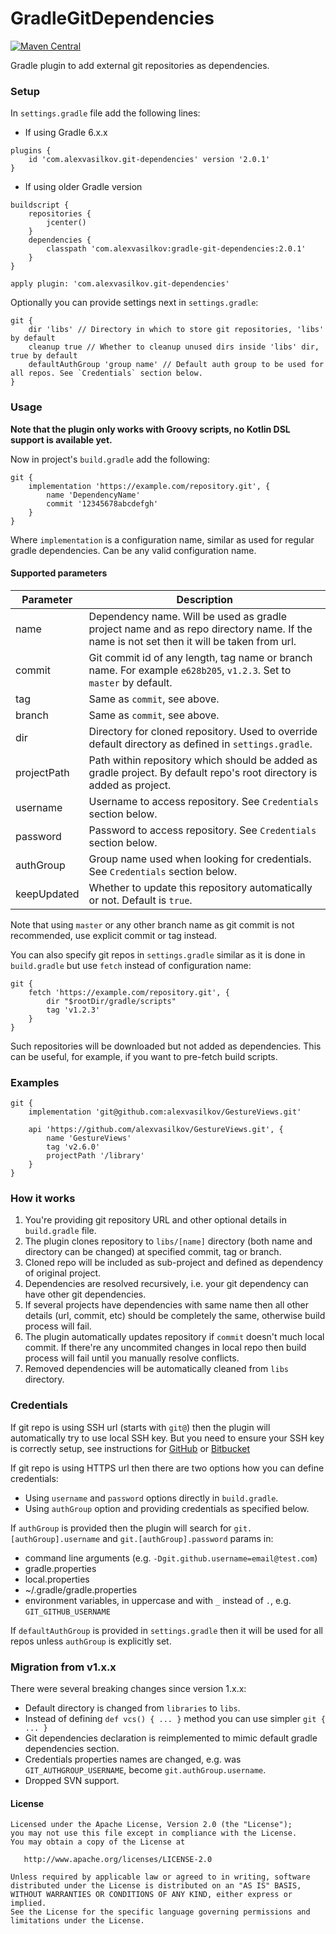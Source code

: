 GradleGitDependencies
=====================

[![Maven Central][mvn-img]][mvn-url]

Gradle plugin to add external git repositories as dependencies.

### Setup ###

In `settings.gradle` file add the following lines:

* If using Gradle 6.x.x

```
plugins {
    id 'com.alexvasilkov.git-dependencies' version '2.0.1'
}
```

* If using older Gradle version

```
buildscript {
    repositories {
        jcenter()
    }
    dependencies {
        classpath 'com.alexvasilkov:gradle-git-dependencies:2.0.1'
    }
}

apply plugin: 'com.alexvasilkov.git-dependencies'
```

Optionally you can provide settings next in `settings.gradle`:

```
git {
    dir 'libs' // Directory in which to store git repositories, 'libs' by default
    cleanup true // Whether to cleanup unused dirs inside 'libs' dir, true by default
    defaultAuthGroup 'group name' // Default auth group to be used for all repos. See `Credentials` section below.
}
```

### Usage ###

**Note that the plugin only works with Groovy scripts, no Kotlin DSL support is available yet.**

Now in project's `build.gradle` add the following:

```
git {
    implementation 'https://example.com/repository.git', {
        name 'DependencyName'
        commit '12345678abcdefgh'
    }
}
```

Where `implementation` is a configuration name, similar as used for regular gradle dependencies.
Can be any valid configuration name.

#### Supported parameters ####

| Parameter       | Description |
| --------------- | ----------- |
| name            | Dependency name. Will be used as gradle project name and as repo directory name. If the name is not set then it will be taken from url. |
| commit          | Git commit id of any length, tag name or branch name. For example `e628b205`, `v1.2.3`. Set to `master` by default. |
| tag             | Same as `commit`, see above. |
| branch          | Same as `commit`, see above. |
| dir             | Directory for cloned repository. Used to override default directory as defined in `settings.gradle`. |
| projectPath     | Path within repository which should be added as gradle project. By default repo's root directory is added as project. |
| username        | Username to access repository. See `Credentials` section below. |
| password        | Password to access repository. See `Credentials` section below. |
| authGroup       | Group name used when looking for credentials. See `Credentials` section below. |
| keepUpdated     | Whether to update this repository automatically or not. Default is `true`. |

Note that using `master` or any other branch name as git commit is not recommended,
use explicit commit or tag instead.


You can also specify git repos in `settings.gradle` similar as it is done in `build.gradle`
but use `fetch` instead of configuration name:

```
git {
    fetch 'https://example.com/repository.git', {
        dir "$rootDir/gradle/scripts"
        tag 'v1.2.3'
    }
}
```

Such repositories will be downloaded but not added as dependencies.
This can be useful, for example, if you want to pre-fetch build scripts.

### Examples ###

```
git {
    implementation 'git@github.com:alexvasilkov/GestureViews.git'

    api 'https://github.com/alexvasilkov/GestureViews.git', {
        name 'GestureViews'
        tag 'v2.6.0'
        projectPath '/library'
    }
}
```

### How it works ###

1. You're providing git repository URL and other optional details in `build.gradle` file.
2. The plugin clones repository to `libs/[name]` directory (both name and directory can be changed)
at specified commit, tag or branch.
3. Cloned repo will be included as sub-project and defined as dependency of original project.
4. Dependencies are resolved recursively, i.e. your git dependency can have other git dependencies.
5. If several projects have dependencies with same name then all other details (url, commit, etc)
should be completely the same, otherwise build process will fail.
6. The plugin automatically updates repository if `commit` doesn't much local commit. If there're any
uncommited changes in local repo then build process will fail until you manually resolve conflicts.
7. Removed dependencies will be automatically cleaned from `libs` directory.

### Credentials ###

If git repo is using SSH url (starts with `git@`) then the plugin will automatically try to use
local SSH key. But you need to ensure your SSH key is correctly setup, see instructions for
[GitHub](https://help.github.com/en/github/authenticating-to-github/connecting-to-github-with-ssh)
or [Bitbucket](https://confluence.atlassian.com/bitbucket/ssh-keys-935365775.html)

If git repo is using HTTPS url then there are two options how you can define credentials:

* Using `username` and `password` options directly in `build.gradle`.
* Using `authGroup` option and providing credentials as specified below.

If `authGroup` is provided then the plugin will search for `git.[authGroup].username` and
`git.[authGroup].password` params in:

* command line arguments (e.g. `-Dgit.github.username=email@test.com`)
* gradle.properties
* local.properties
* ~/.gradle/gradle.properties
* environment variables, in uppercase and with `_` instead of `.`, e.g. `GIT_GITHUB_USERNAME`

If `defaultAuthGroup` is provided in `settings.gradle` then it will be used for all repos
unless `authGroup` is explicitly set.

### Migration from v1.x.x ###

There were several breaking changes since version 1.x.x:

* Default directory is changed from `libraries` to `libs`.
* Instead of defining `def vcs() { ... }` method you can use simpler `git { ... }`
* Git dependencies declaration is reimplemented to mimic default gradle dependencies section.
* Credentials properties names are changed, e.g. was `GIT_AUTHGROUP_USERNAME`,
become `git.authGroup.username`.
* Dropped SVN support.

#### License ####

    Licensed under the Apache License, Version 2.0 (the "License");
    you may not use this file except in compliance with the License.
    You may obtain a copy of the License at

       http://www.apache.org/licenses/LICENSE-2.0

    Unless required by applicable law or agreed to in writing, software
    distributed under the License is distributed on an "AS IS" BASIS,
    WITHOUT WARRANTIES OR CONDITIONS OF ANY KIND, either express or implied.
    See the License for the specific language governing permissions and
    limitations under the License.

[mvn-url]: https://maven-badges.herokuapp.com/maven-central/com.alexvasilkov/gradle-git-dependencies
[mvn-img]: https://img.shields.io/maven-central/v/com.alexvasilkov/gradle-git-dependencies.svg?style=flat-square
